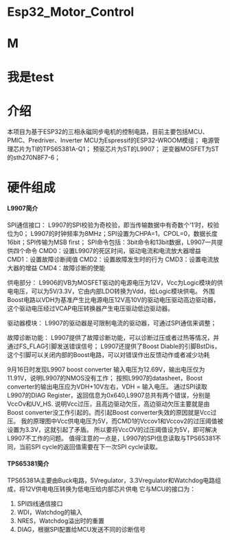 # Esp32_Motor_Control



# M

# 我是test

# 介绍
本项目为基于ESP32的三相永磁同步电机的控制电路，目前主要包括MCU、PMIC、Predriver、Inverter
MCU为Espressif的ESP32-WROOM模组；
电源管理芯片为TI的TPS65381A-Q1；
预驱芯片为ST的L9907；
逆变器MOSFET为ST的sth270N8F7-6；

# 硬件组成
#### L9907简介
 
SPI通信接口：
L9907的SPI校验为奇校验，即当传输数据中有奇数个‘1’时，校验位为0；
L9907的时钟频率为8MHz；SPI设置为CHPA=1，CPOL=0，数据长度16bit；SPI传输为MSB first；
SPI命令包括：3bit命令和13bit数据，L9907一共提供四个命令
CMD0：设置L9907的死区时间，驱动电流和电流放大器增益
CMD1：设置故障诊断阈值
CMD2：设置故障发生时的行为
CMD3：设置电流放大器的增益
CMD4：故障诊断的使能

供电部分：
L9906的VB为MOSFET驱动的电源电压为12V，Vcc为Logic模块的供电电压，可以为5V/3.3V，它由内部LDO转换为Vdd，给Logic模块供电。
外围Boost电路以VDH为基准产生比电源电压12V高10V的驱动电压驱动高边驱动器，这个驱动电压经过VCAP电压转换器产生电压驱动低边驱动器。

驱动器模块：
L9907的驱动器是可限制电流的驱动器，可通过SPI通信来调整；

故障诊断功能：
L9907提供了故障诊断功能，可以诊断过压或者过热等情况，并通过FS_FLAG引脚发送错误信号；
L9907还提供了Boost Diable的引脚BstDis，这个引脚可以关闭内部的Boost电路，可以对错误作出反馈动作或者减少功耗

9月16日时发现L9907 boost converter 输入电压为12.69V，输出电压仅为11.91V，说明L9907的NMOS没有工作；
按照L9907的datasheet，Boost converter的输出电压应为VDH+10V左右，VDH = 输入电压。
通过SPI读取L9907的DIAG Register，返回信息为0x640,L9907总共有两个错误，分别是VccOv和UV_HS.
说明Vcc过压，且高边驱动欠压，高边驱动欠压主要就是由Boost converter没工作引起的。而引起Boost converter失效的原因就是Vcc过压。
我的原理图中Vcc供电电压为5V，而CMD1的Vccov1和Vccov2的过压阈值被设置为3.3V，这就引起了矛盾。
所以要将VccOV的过压阈值设为5V，即可解决L9907不工作的问题。
值得注意的一点是，L9907的SPI信息读取与TPS65381不同，当前SPI cycle的返回值需要在下一次SPI cycle读取。

#### TPS65381简介

TPS65381A主要由Buck电路，5Vregulator，3.3Vregulator和Watchdog电路组成，将12V供电电压转换为低电压给内部芯片供电
它与MCU的接口为：
1. SPI四线通信接口
2. WDI，Watchdog的输入
3. NRES，Watchdog溢出时的重置
4. DIAG，根据SPI配置给MCU发送不同的诊断信号




